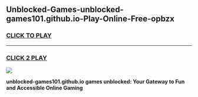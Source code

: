 
## Unblocked-Games-unblocked-games101.github.io-Play-Online-Free-opbzx
<h3>
<a href="https://premium76.site?title=unblocked-games101.github.io&ref=26A">CLICK TO PLAY</a></h3>
<hr>

<h3>
<a href="https://premium76.site?title=unblocked-games101.github.io&ref=26A">CLICK 2 PLAY</a>
  
</h3>

<a href="https://premium76.site?title=unblocked-games101.github.io&ref=26A"><img src="https://clearcache.store/games.png"></a>


**unblocked-games101.github.io games unblocked: Your Gateway to Fun and Accessible Online Gaming**
